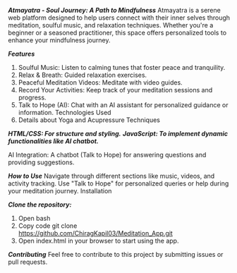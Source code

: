 ***Atmayatra - Soul Journey: A Path to Mindfulness***
Atmayatra is a serene web platform designed to help users connect with their inner selves through meditation, soulful music, and relaxation techniques. Whether you're a beginner or a seasoned practitioner, this space offers personalized tools to enhance your mindfulness journey.

***Features***

1. Soulful Music: Listen to calming tunes that foster peace and tranquility.
2. Relax & Breath: Guided relaxation exercises.
3. Peaceful Meditation Videos: Meditate with video guides.
4. Record Your Activities: Keep track of your meditation sessions and progress.
5. Talk to Hope (AI): Chat with an AI assistant for personalized guidance or information.
Technologies Used
6. Details about Yoga and Acupressure Techniques


***HTML/CSS: For structure and styling.***
***JavaScript: To implement dynamic functionalities like AI chatbot.***

AI Integration: A chatbot (Talk to Hope) for answering questions and providing suggestions.

***How to Use***
Navigate through different sections like music, videos, and activity tracking.
Use "Talk to Hope" for personalized queries or help during your meditation journey.
Installation


***Clone the repository:***
1. Open bash
2. Copy code git clone https://github.com/ChiragKapil03/Meditation_App.git
3. Open index.html in your browser to start using the app.

***Contributing***
Feel free to contribute to this project by submitting issues or pull requests.